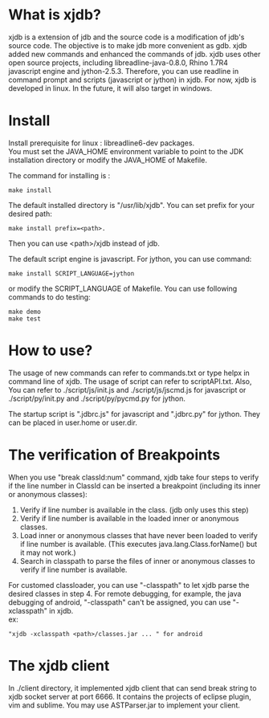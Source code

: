 What is xjdb?
=============
xjdb is a extension of jdb and the source code is a modification of jdb's source code. 
The objective is to make jdb more convenient as gdb. 
xjdb added new commands and enhanced the commands of jdb. 
xjdb uses other open source projects, 
including libreadline-java-0.8.0, Rhino 1.7R4 javascript engine and jython-2.5.3.
Therefore, you can use readline in command prompt and 
scripts (javascript or jython) in xjdb.
For now, xjdb is developed in linux. In the future, it will also target in windows.


Install
=============
Install prerequisite for linux : libreadline6-dev packages.  
You must set the JAVA_HOME environment variable 
to point to the JDK installation directory 
or modify the JAVA_HOME of Makefile.

The command for installing is :

    make install

The default installed directory is "/usr/lib/xjdb".
You can set prefix for your desired path: 

    make install prefix=<path>. 

Then you can use &lt;path&gt;/xjdb instead of jdb.

The default script engine is javascript.
For jython, you can use command: 

    make install SCRIPT_LANGUAGE=jython

or modify the SCRIPT_LANGUAGE of Makefile.
You can use following commands to do testing:

    make demo
    make test

How to use?
=============
The usage of new commands can refer to commands.txt or type helpx in command line of xjdb.
The usage of script can refer to scriptAPI.txt.
Also, You can refer to ./script/js/init.js and ./script/js/jscmd.js for javascript 
or ./script/py/init.py and ./script/py/pycmd.py for jython.

The startup script is ".jdbrc.js" for javascript
and ".jdbrc.py" for jython. They can be placed in user.home or user.dir.


The verification of Breakpoints 
=============
When you use "break classId:num" command, xjdb take four steps 
to verify if the line number in ClassId can be inserted a breakpoint 
(including its inner or anonymous classes):

1. Verify if line number is available in the class. (jdb only uses this step)
2. Verify if line number is available 
   in the loaded inner or anonymous classes.
3. Load inner or anonymous classes that have never been loaded
   to verify if line number is available.
   (This executes java.lang.Class.forName() but it may not work.)
4. Search in classpath to parse the files of inner or anonymous classes 
   to verify if line number is available.

For customed classloader, you can use "-classpath" 
to let xjdb parse the desired classes in step 4.
For remote debugging, for example, the java debugging of android, 
"-classpath" can't be assigned, you can use "-xclasspath" in xjdb.  
ex:

    "xjdb -xclasspath <path>/classes.jar ... " for android


The xjdb client
=============
In ./client directory, it implemented xjdb client that can send break string to 
xjdb socket server at port 6666.
It contains the projects of eclipse plugin, vim and sublime. 
You may use ASTParser.jar to implement your client.


